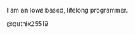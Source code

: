 I am an Iowa based, lifelong programmer.

 @guthix25519

<!---
guthix25519/guthix25519 is a ✨ special ✨ repository because its `README.md` (this file) appears on your GitHub profile.
You can click the Preview link to take a look at your changes.
--->
